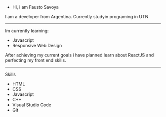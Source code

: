- Hi, i am Fausto Savoya

I am a developer from Argentina. Currently studyin programing in UTN.

----

Im currently learning:
- Javascript
- Responsive Web Design




After achieving my current goals i have planned learn about ReactJS and perfecting my front end skills.

------
 Skills
 - HTML
 - CSS
 - Javascript
 - C++
 - Visual Studio Code
 - Git


<!---
FaustoSav/FaustoSav is a ✨ special ✨ repository because its `README.md` (this file) appears on your GitHub profile.
You can click the Preview link to take a look at your changes.
--->
